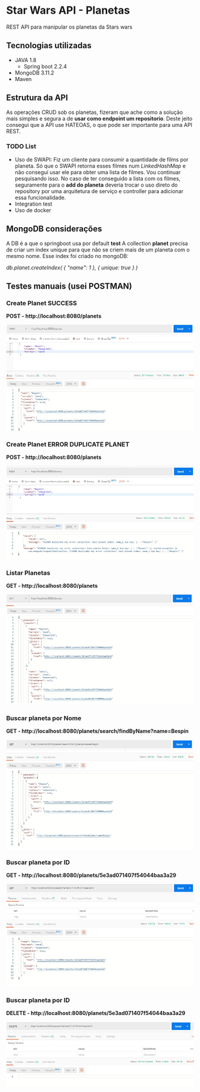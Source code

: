 # Star Wars API - Planetas
REST API para manipular os planetas da Stars wars


## Tecnologias utilizadas

* JAVA 1.8
  * Spring boot 2.2.4
* MongoDB 3.11.2
* Maven 
  
## Estrutura da API

As operações CRUD sob os planetas, fizeram que ache como a solução mais simples e segura a de **usar como  endpoint um repositorio**. Deste jeito consegui que a API use HATEOAS, o que pode ser importante para uma API REST.

### TODO List

* Uso de SWAPI: Fiz um cliente para consumir a quantidade de films por planeta. Só que o SWAPI retorna esses filmes num *LinkedHashMap* e não conseguí usar ele para obter uma lista de filmes. Vou continuar pesquisando isso. No caso de ter conseguido a lista com os filmes, seguramente para o **add do planeta** deveria trocar o uso direto do repository por uma arquitetura de serviço e controller para adicionar essa funcionalidade.
* Integration test
* Uso de docker

## MongoDB considerações
A DB é a que o springboot usa por default **test**
A collection **planet** precisa de criar um index unique para que não se criem mais de um planeta com o mesmo nome. Esse index foi criado no mongoDB:

*db.planet.createIndex( { "name": 1 }, { unique: true } )*

## Testes manuais (usei POSTMAN)

### Create Planet SUCCESS

**POST - http://localhost:8080/planets**

![add planet](/images/addPlanetsuccess.jpg)

### Create Planet ERROR DUPLICATE PLANET

**POST - http://localhost:8080/planets**

![add planet error](/images/addPlanetError.jpg)

### Listar Planetas

**GET - http://localhost:8080/planets**

![get planet](/images/listarPlanetas.jpg)

### Buscar planeta por Nome

**GET - http://localhost:8080/planets/search/findByName?name=Bespin**

![get planet by name](/images/findByName.jpg)

### Buscar planeta por ID

**GET - http://localhost:8080/planets/5e3ad071407f54044baa3a29**

![get planet by id](/images/findById.jpg)

### Buscar planeta por ID

**DELETE - http://localhost:8080/planets/5e3ad071407f54044baa3a29**

![del planet by id](/images/deletePlanet.jpg)








